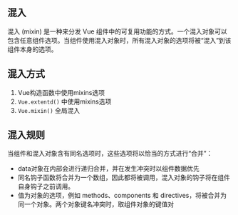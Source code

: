 
## 混入
混入 (mixin) 是一种来分发 Vue 组件中的可复用功能的方式。一个混入对象可以包含任意组件选项。当组件使用混入对象时，所有混入对象的选项将被“混入”到该组件本身的选项。

## 混入方式
1. Vue构造函数中使用mixins选项
2. `Vue.extentd()` 中使用mixins选项
3. `Vue.mixin()` 全局混入

## 混入规则
当组件和混入对象含有同名选项时，这些选项将以恰当的方式进行“合并”：
* data对象在内部会进行递归合并，并在发生冲突时以组件数据优先
* 同名钩子函数将合并为一个数组，因此都将被调用，混入对象的钩子将在组件自身钩子之前调用。
* 值为对象的选项，例如 methods、components 和 directives，将被合并为同一个对象。两个对象键名冲突时，取组件对象的键值对
